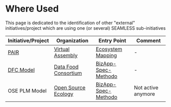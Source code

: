 Where Used
==

This page is dedicated to the identification of other "external" initiatives/project which are using one (or several) SEAMLESS sub-initiatives


<table>
    <thead>
        <tr>
            <th>Initiative/Project</th>
            <th>Organization</th>
            <th>Entry Point</th>
            <th>Comment</th>
        </tr>
    </thead>
    <tbody>
        <tr>
            <td><a href="https://www.virtual-assembly.org/ontologie-pair/">PAIR</a></td>
            <td><a href="https://www.virtual-assembly.org/">Virtual Assembly</a></td>
            <td><a href="https://github.com/iPlumb3r/EcosystemMapping">Ecosystem Mapping</a></td>
            <td>-</td>
        </tr>
        <tr>
            <td><a href="http://datafoodconsortium.org/blog/building-a-common-language-our-semantic-business-concepts-model">DFC Model</a></td>
            <td><a href="http://datafoodconsortium.org/">Data Food Consortium</a></td>
            <td><a href="https://github.com/iPlumb3r/BizApp-Spec-Methodo">BizApp-Spec-Methodo</a>  </td>
            <td>-</td>
        </tr>
        <tr>
            <td>OSE PLM  Model</td>
            <td><a href="https://www.opensourceecology.org/">Open Source Ecology</a></td>
            <td><a href="https://github.com/iPlumb3r/BizApp-Spec-Methodo">BizApp-Spec-Methodo</a></td>
            <td>Not active anymore</td>
        </tr>
    </tbody>
</table>
